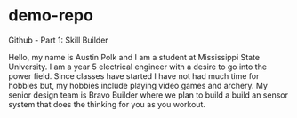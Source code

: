 # demo-repo
Github - Part 1: Skill Builder

Hello, my name is Austin Polk and I am a student at Mississippi State University. I am a year 5 electrical engineer with a desire to go into the power field. Since classes have started I have not had much time for hobbies but, my hobbies include playing video games and archery. My senior design team is Bravo Builder where we plan to build a build an sensor system that does the thinking for you as you workout.
